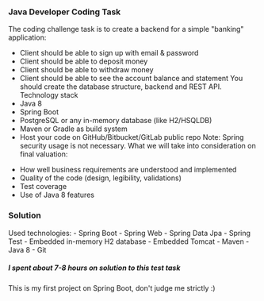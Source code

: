 
### Java Developer Coding Task

The coding challenge task is to create a backend for a simple "banking" application:
* Client should be able to sign up with email & password
* Client should be able to deposit money
* Client should be able to withdraw money
* Client should be able to see the account balance and statement
You should create the database structure, backend and REST API.
Technology stack
* Java 8
* Spring Boot
* PostgreSQL or any in-memory database (like H2/HSQLDB)
* Maven or Gradle as build system
* Host your code on GitHub/Bitbucket/GitLab public repo
Note: Spring security usage is not necessary.
What we will take into consideration on final valuation:
- How well business requirements are understood and implemented
- Quality of the code (design, legibility, validations)
- Test coverage
- Use of Java 8 features


### Solution

Used technologies:
	- Spring Boot
	- Spring Web
	- Spring Data Jpa
	- Spring Test
	- Embedded in-memory H2 database
	- Embedded Tomcat
	- Maven 
	- Java 8
	- Git

##### I spent about 7-8 hours on solution to this test task
This is my first project on Spring Boot, don't judge me strictly :)
